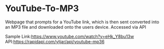 # YouTube-To-MP3
Webpage that prompts for a YouTube link, which is then sent converted into an MP3 file and downloaded onto the users device. Accessed via API

Sample Link:https://www.youtube.com/watch?v=eHk_Y8bu13w
API:https://rapidapi.com/ytjar/api/youtube-mp36
